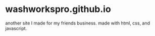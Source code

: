 # washworkspro.github.io

another site I made for my friends business. made with html, css, and javascript. 
